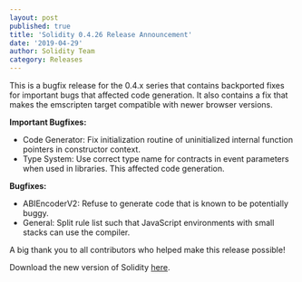 ```yaml
---
layout: post
published: true
title: 'Solidity 0.4.26 Release Announcement'
date: '2019-04-29'
author: Solidity Team
category: Releases
---
```


This is a bugfix release for the 0.4.x series that contains backported fixes for
important bugs that affected code generation. It also contains a fix that makes
the emscripten target compatible with newer browser versions.

**Important Bugfixes:**

- Code Generator: Fix initialization routine of uninitialized internal function
  pointers in constructor context.
- Type System: Use correct type name for contracts in event parameters when used
  in libraries. This affected code generation.

**Bugfixes:**

- ABIEncoderV2: Refuse to generate code that is known to be potentially buggy.
- General: Split rule list such that JavaScript environments with small stacks
  can use the compiler.

A big thank you to all contributors who helped make this release possible!

Download the new version of Solidity
[here](https://github.com/ethereum/solidity/releases/tag/v0.4.26).
